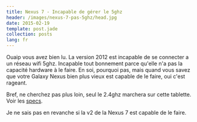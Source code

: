 ```yaml
---
title: Nexus 7 - Incapable de gérer le 5ghz
header: /images/nexus-7-pas-5ghz/head.jpg
date: 2015-02-19
template: post.jade
collection: posts
lang: fr
---
```


Ouaip vous avez bien lu. La version 2012 est incapable de se connecter a un réseau wifi 5ghz.  Incapable tout bonnement parce qu'elle n'a pas la capacité hardware à le faire. En soi, pourquoi pas, mais quand vous savez que votre Galaxy Nexus bien plus vieux est capable de le faire, oui c'est rageant.

Bref, ne cherchez pas plus loin, seul le 2.4ghz marchera sur cette tablette.  Voir les [specs](http://en.wikipedia.org/wiki/Nexus_7_%282012_version%29).

Je ne sais pas en revanche si la v2 de la Nexus 7 est capable de le faire.
